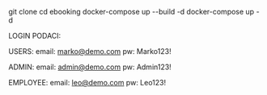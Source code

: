 git clone <repository>
cd ebooking
docker-compose up --build -d
docker-compose up -d


LOGIN PODACI:

USERS:
email: marko@demo.com
pw: Marko123!

ADMIN:
email: admin@demo.com
pw: Admin123!

EMPLOYEE:
email: leo@demo.com
pw: Leo123!
